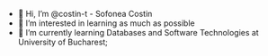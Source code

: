 - 👋 Hi, I’m @costin-t - Sofonea Costin
- 👀 I’m interested in learning as much as possible 
- 🌱 I’m currently learning Databases and Software Technologies at University of Bucharest;
